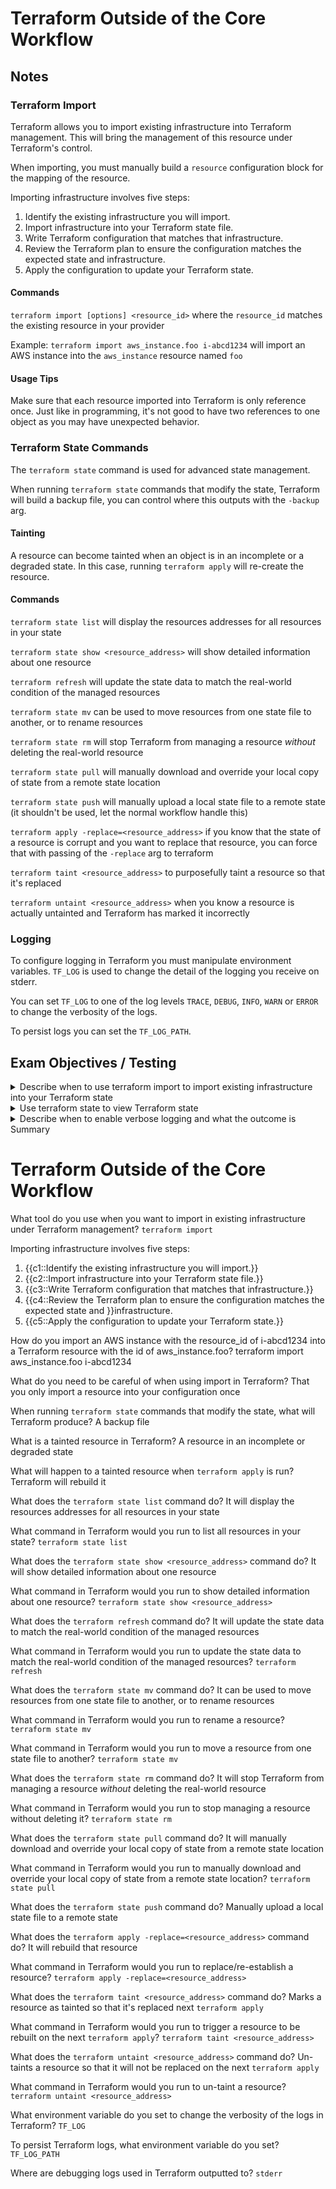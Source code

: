 # Terraform Outside of the Core Workflow

## Notes

### **Terraform Import**

Terraform allows you to import existing infrastructure into Terraform management. This will bring the management of this resource under Terraform's control.

When importing, you must manually build a `resource` configuration block for the mapping of the resource.

Importing infrastructure involves five steps:

1) Identify the existing infrastructure you will import.
1) Import infrastructure into your Terraform state file.
1) Write Terraform configuration that matches that infrastructure.
1) Review the Terraform plan to ensure the configuration matches the expected state and infrastructure.
1) Apply the configuration to update your Terraform state.


#### **Commands**

`terraform import [options] <resource_id>` where the `resource_id` matches the existing resource in your provider

Example: `terraform import aws_instance.foo i-abcd1234` will import an AWS instance into the `aws_instance` resource named `foo`

#### **Usage Tips**

Make sure that each resource imported into Terraform is only reference once. Just like in programming, it's not good to have two references to one object as you may have unexpected behavior.

### **Terraform State Commands**

The `terraform state` command is used for advanced state management. 

When running `terraform state` commands that modify the state, Terraform will build a backup file, you can control where this outputs with the `-backup` arg.

#### **Tainting**

A resource can become tainted when an object is in an incomplete or a degraded state. In this case, running `terraform apply` will re-create the resource.

#### **Commands**

`terraform state list` will display the resources addresses for all resources in your state

`terraform state show <resource_address>` will show detailed information about one resource 

`terraform refresh` will update the state data to match the real-world condition of the managed resources

`terraform state mv` can be used to move resources from one state file to another, or to rename resources

`terraform state rm` will stop Terraform from managing a resource *without* deleting the real-world resource

`terraform state pull` will manually download and override your local copy of state from a remote state location

`terraform state push` will manually upload a local state file to a remote state (it shouldn't be used, let the normal workflow handle this)

`terraform apply -replace=<resource_address>` if you know that the state of a resource is corrupt and you want to replace that resource, you can force that with passing of the `-replace` arg to terraform

`terraform taint <resource_address>` to purposefully taint a resource so that it's replaced

`terraform untaint <resource_address>` when you know a resource is actually untainted and Terraform has marked it incorrectly

### **Logging**

To configure logging in Terraform you must manipulate environment variables. `TF_LOG` is used to change the detail of the logging you receive on stderr. 

You can set `TF_LOG` to one of the log levels `TRACE`, `DEBUG`, `INFO`, `WARN` or `ERROR` to change the verbosity of the logs.

To persist logs you can set the `TF_LOG_PATH`. 

## Exam Objectives / Testing

<details>
<summary>Describe when to use terraform import to import existing infrastructure into your Terraform state</summary>

- When you want an already existing resource in your infrastructure to be manged by Terraform
- This is good for gradually moving your infrastructure management over to Terraform
</details>

<details>
<summary>Use terraform state to view Terraform state</summary>

- `terraform state list` to view the resources addresses for all resources in your state
- `terraform state show <resource_address>` to view the detailed state for one resource
- `terraform show` can also be used to view state 
</details>

<details>
<summary>Describe when to enable verbose logging and what the outcome is</summary>

- You should enable logging when you want to debug an issue that you're having
- You can set the logging level using the environment variable `TF_LOG`
- The debugging logs are outputted to `stderr`
</details>

<summary>Summary</summary>

# Terraform Outside of the Core Workflow 

What tool do you use when you want to import in existing infrastructure under Terraform management? `terraform import`

Importing infrastructure involves five steps:

1) {{c1::Identify the existing infrastructure you will import.}}
2) {{c2::Import infrastructure into your Terraform state file.}}
3) {{c3::Write Terraform configuration that matches that infrastructure.}}
4) {{c4::Review the Terraform plan to ensure the configuration matches the expected state and }}infrastructure.
5) {{c5::Apply the configuration to update your Terraform state.}}

How do you import an AWS instance with the resource_id of i-abcd1234 into a Terraform resource with the id of aws_instance.foo? terraform import aws_instance.foo i-abcd1234

What do you need to be careful of when using import in Terraform? That you only import a resource into your configuration once

When running `terraform state` commands that modify the state, what will Terraform produce? A backup file

What is a tainted resource in Terraform? A resource in an incomplete or degraded state

What will happen to a tainted resource when `terraform apply` is run? Terraform will rebuild it

What does the `terraform state list` command do? It will display the resources addresses for all resources in your state

What command in Terraform would you run to list all resources in your state? `terraform state list`

What does the `terraform state show <resource_address>` command do? It will show detailed information about one resource

What command in Terraform would you run to show detailed information about one resource? `terraform state show <resource_address>`

What does the `terraform refresh` command do? It will update the state data to match the real-world condition of the managed resources

What command in Terraform would you run to update the state data to match the real-world condition of the managed resources? `terraform refresh`

What does the `terraform state mv` command do? It can be used to move resources from one state file to another, or to rename resources

What command in Terraform would you run to rename a resource? `terraform state mv`

What command in Terraform would you run to move a resource from one state file to another? `terraform state mv`

What does the `terraform state rm` command do? It will stop Terraform from managing a resource *without* deleting the real-world resource

What command in Terraform would you run to stop managing a resource without deleting it? `terraform state rm`

What does the `terraform state pull` command do? It will manually download and override your local copy of state from a remote state location

What command in Terraform would you run to manually download and override your local copy of state from a remote state location? `terraform state pull`

What does the `terraform state push` command do? Manually upload a local state file to a remote state

What does the `terraform apply -replace=<resource_address>` command do? It will rebuild that resource

What command in Terraform would you run to replace/re-establish a resource? `terraform apply -replace=<resource_address>`

What does the `terraform taint <resource_address>` command do? Marks a resource as tainted so that it's replaced next `terraform apply`

What command in Terraform would you run to trigger a resource to be rebuilt on the next `terraform apply`? `terraform taint <resource_address>`

What does the `terraform untaint <resource_address>` command do? Un-taints a resource so that it will not be replaced on the next `terraform apply`

What command in Terraform would you run to un-taint a resource? `terraform untaint <resource_address>`

What environment variable do you set to change the verbosity of the logs in Terraform? `TF_LOG`

To persist Terraform logs, what environment variable do you set? `TF_LOG_PATH`

Where are debugging logs used in Terraform outputted to? `stderr`